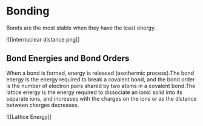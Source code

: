# Bonding

Bonds are the most stable when they have the least energy.


![[internuclear distance.png]]

## Bond Energies and Bond Orders


When a bond is formed, energy is released (exothermic process).The bond energy is the energy required to break a covalent bond, and the bond order is the number of electron pairs shared by two atoms in a covalent bond.The lattice energy is the energy required to dissociate an ionic solid into its separate ions, and increases with the charges on the ions or as the distance between charges decreases.

![[Lattice Energy]]